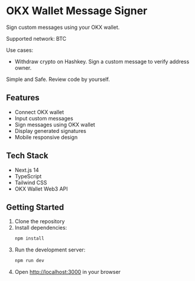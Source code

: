 # OKX Wallet Message Signer

Sign custom messages using your OKX wallet. 

Supported network: BTC

Use cases:
- Withdraw crypto on Hashkey. Sign a custom message to verify address owner.

Simple and Safe. Review code by yourself.

## Features

- Connect OKX wallet
- Input custom messages
- Sign messages using OKX wallet
- Display generated signatures
- Mobile responsive design

## Tech Stack

- Next.js 14
- TypeScript
- Tailwind CSS
- OKX Wallet Web3 API

## Getting Started

1. Clone the repository
2. Install dependencies:
   ```bash
   npm install
   ```
3. Run the development server:
   ```bash
   npm run dev
   ```
4. Open [http://localhost:3000](http://localhost:3000) in your browser